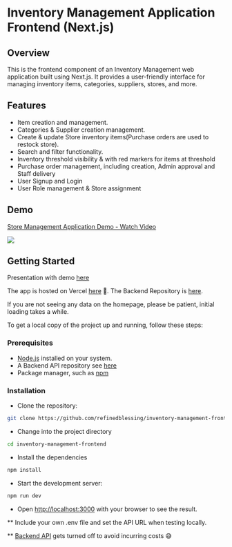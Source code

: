 # Inventory Management Application Frontend (Next.js)

## Overview

This is the frontend component of an Inventory Management web application built using Next.js. It provides a user-friendly interface for managing inventory items, categories, suppliers, stores, and more.

## Features

- Item creation and management.
- Categories & Supplier creation management.
- Create & update Store inventory items(Purchase orders are used to restock store).
- Search and filter functionality.
- Inventory threshold visibility & with red markers for items at threshold
- Purchase order management, including creation, Admin approval and Staff delivery
- User Signup and Login
- User Role management & Store assignment

## Demo
<div>
    <a href="https://www.loom.com/share/ad8dea3f2aed4a94aa1309d26b03f108">
      <p>Store Management Application Demo - Watch Video</p>
    </a>
    <a href="https://www.loom.com/share/ad8dea3f2aed4a94aa1309d26b03f108">
      <img style="max-width:300px;" src="https://cdn.loom.com/sessions/thumbnails/ad8dea3f2aed4a94aa1309d26b03f108-with-play.gif">
    </a>
  </div>

## Getting Started

Presentation with demo [here](https://docs.google.com/presentation/d/1Vc1hM2kyANVdmAZTuNA76hEWBr4ssqfux1Mdr82QCc0/edit?usp=sharing)

The app is hosted on Vercel [here](https://inventory-management-frontend-liart.vercel.app/) 👀.
The Backend Repository is [here](https://github.com/refinedblessing/inventory-management).

If you are not seeing any data on the homepage, please be patient, initial loading takes a while.

To get a local copy of the project up and running, follow these steps:

### Prerequisites

- [Node.js](https://nodejs.org/) installed on your system.
- A Backend API repository see [here](https://github.com/refinedblessing/inventory-management)
- Package manager, such as [npm](https://www.npmjs.com/)

### Installation

- Clone the repository:

```bash
git clone https://github.com/refinedblessing/inventory-management-frontend.git
```

- Change into the project directory

```bash
cd inventory-management-frontend
```

- Install the dependencies

```bash
npm install
```

- Start the development server:

```bash
npm run dev
```

- Open [http://localhost:3000](http://localhost:3000) with your browser to see the result.

\*\* Include your own .env file and set the API URL when testing locally.

\*\* [Backend API](https://inventory-master.azurewebsites.net/api) gets turned off to avoid incurring costs 😅
